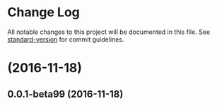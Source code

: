 # Change Log

All notable changes to this project will be documented in this file. See [standard-version](https://github.com/conventional-changelog/standard-version) for commit guidelines.

<a name=""></a>
#  (2016-11-18)



<a name="0.0.1-beta99"></a>
## 0.0.1-beta99 (2016-11-18)
